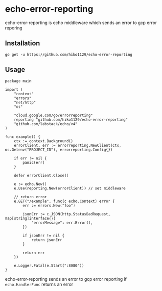 # echo-error-reporting
echo-error-reporting is echo middleware which sends an error to gcp error reporing

## Installation
```
go get -u https://github.com/hiko1129/echo-error-reporting
```

## Usage
```
package main

import (
	"context"
	"errors"
	"net/http"
	"os"

	"cloud.google.com/go/errorreporting"
	reporting "github.com/hiko1129/echo-error-reporting"
	"github.com/labstack/echo/v4"
)

func example() {
	ctx := context.Background()
	errorClient, err := errorreporting.NewClient(ctx, os.Getenv("PROJECT_ID"), errorreporting.Config{})

	if err != nil {
		panic(err)
	}

	defer errorClient.Close()

	e := echo.New()
	e.Use(reporting.New(errorClient)) // set middleware

	// return error
	e.GET("/example", func(c echo.Context) error {
		err := errors.New("foo")

		jsonErr := c.JSON(http.StatusBadRequest, map[string]interface{}{
			"errorMessage": err.Error(),
		})

		if jsonErr != nil {
			return jsonErr
		}

		return err
	})

	e.Logger.Fatal(e.Start(":8080"))
}
```

echo-error-reporting sends an error to gcp error reporting if `echo.HandlerFunc` returns an error
